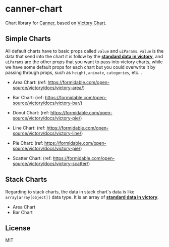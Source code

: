 # canner-chart

Chart library for [Canner](https://github.com/Canner/canner), based on [Victory Chart](https://formidable.com/open-source/victory).

## Simple Charts

All default charts have to basic props called `value` and `uiParams`. `value` is the data that send into the chart it is follow by the **[standard data in victory](https://formidable.com/open-source/victory/docs/common-props/#data)**, and `uiParams` are the other props that you want to pass into victory charts, while we have some default props for each chart but you could overwrite it by passing through props, such as `height`, `animate`, `categories`, etc...

- Area Chart: (ref: https://formidable.com/open-source/victory/docs/victory-area/)

- Bar Chart: (ref: https://formidable.com/open-source/victory/docs/victory-bar/)

- Donut Chart: (ref: https://formidable.com/open-source/victory/docs/victory-pie/)

- Line Chart: (ref: https://formidable.com/open-source/victory/docs/victory-line/)

- Pie Chart: (ref: https://formidable.com/open-source/victory/docs/victory-pie/)

- Scatter Chart: (ref: https://formidable.com/open-source/victory/docs/victory-scatter/)

## Stack Charts

Regarding to stack charts, the data in stack chart's data is like `array[array[object]]` data type. It is an array of **[standard data in victory](https://formidable.com/open-source/victory/docs/common-props/#data)**.

- Area Chart
- Bar Chart

## License

MIT